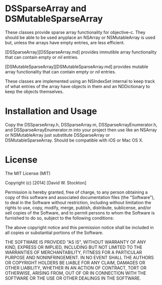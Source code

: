 # DSSparseArray and DSMutableSparseArray

These classes provide sparse array functionality for objective-c. They should be able to be used anyplace an NSArray or NSMutableArray is used but, unless the arrays have empty entries, are less efficient.

[DSSparseArray][DSSparseArray.md] provides immutible array functionality that can contain empty or *nil* entries.

[DSMutableSparseArray][DSMutableSparseArray.md] provides mutable array functionality that can contain empty or *nil* entries.

These classes are implemented using an NSIndexSet internal to keep track of what entries of the array have objects in them and an NDDictionary to keep the objects themselves.

# Installation and Usage
Copy the DSSparseArray.h, DSSparseArray.m, DSSparseArrayEnumerator.h, and DSSparseArrayEnumerator.m into your project then use like an NSArray or NSMutableArray just substitute DSSparseArray or DSMutableSparseArray.
Should be compatible with iOS or Mac OS X.
# License
The MIT License (MIT)

Copyright (c) [2014] [David W. Stockton]

Permission is hereby granted, free of charge, to any person obtaining a copy of this software and associated documentation files (the "Software"), to deal in the Software without restriction, including without limitation the rights to use, copy, modify, merge, publish, distribute, sublicense, and/or sell copies of the Software, and to permit persons to whom the Software is furnished to do so, subject to the following conditions:

The above copyright notice and this permission notice shall be included in all copies or substantial portions of the Software.

THE SOFTWARE IS PROVIDED "AS IS", WITHOUT WARRANTY OF ANY KIND, EXPRESS OR IMPLIED, INCLUDING BUT NOT LIMITED TO THE WARRANTIES OF MERCHANTABILITY, FITNESS FOR A PARTICULAR PURPOSE AND NONINFRINGEMENT. IN NO EVENT SHALL THE AUTHORS OR COPYRIGHT HOLDERS BE LIABLE FOR ANY CLAIM, DAMAGES OR OTHER LIABILITY, WHETHER IN AN ACTION OF CONTRACT, TORT OR OTHERWISE, ARISING FROM, OUT OF OR IN CONNECTION WITH THE SOFTWARE OR THE USE OR OTHER DEALINGS IN THE SOFTWARE.